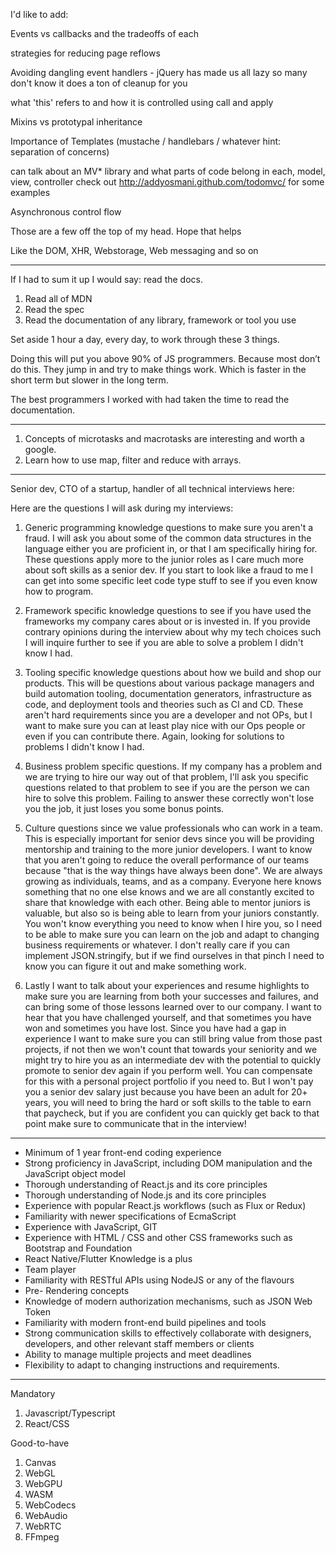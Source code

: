 I'd like to add:

Events vs callbacks and the tradeoffs of each

strategies for reducing page reflows

Avoiding dangling event handlers - jQuery has made us all lazy so many don't know it does a ton of cleanup for you

what 'this' refers to and how it is controlled using call and apply

Mixins vs prototypal inheritance

Importance of Templates (mustache / handlebars / whatever hint: separation of concerns)

can talk about an MV* library and what parts of code belong in each, model, view, controller check out http://addyosmani.github.com/todomvc/ for some examples

Asynchronous control flow

Those are a few off the top of my head. Hope that helps

Like the DOM, XHR, Webstorage, Web messaging and so on

---

If I had to sum it up I would say: read the docs.

1. Read all of MDN
2. Read the spec
3. Read the documentation of any library, framework or tool you use

Set aside 1 hour a day, every day, to work through these 3 things.

Doing this will put you above 90% of JS programmers. Because most don’t do this. They jump in and try to make things work. Which is faster in the short term but slower in the long term.

The best programmers I worked with had taken the time to read the documentation.

---

1. Concepts of microtasks and macrotasks are interesting and worth a google.
2. Learn how to use map, filter and reduce with arrays.

---

Senior dev, CTO of a startup, handler of all technical interviews here:

Here are the questions I will ask during my interviews:

1. Generic programming knowledge questions to make sure you aren't a fraud. I will ask you about some of the common data structures in the language either you are proficient in, or that I am specifically hiring for. These questions apply more to the junior roles as I care much more about soft skills as a senior dev. If you start to look like a fraud to me I can get into some specific leet code type stuff to see if you even know how to program.

2. Framework specific knowledge questions to see if you have used the frameworks my company cares about or is invested in. If you provide contrary opinions during the interview about why my tech choices such I will inquire further to see if you are able to solve a problem I didn't know I had.

3. Tooling specific knowledge questions about how we build and shop our products. This will be questions about various package managers and build automation tooling, documentation generators, infrastructure as code, and deployment tools and theories such as CI and CD. These aren't hard requirements since you are a developer and not OPs, but I want to make sure you can at least play nice with our Ops people or even if you can contribute there. Again, looking for solutions to problems I didn't know I had.

4. Business problem specific questions. If my company has a problem and we are trying to hire our way out of that problem, I'll ask you specific questions related to that problem to see if you are the person we can hire to solve this problem. Failing to answer these correctly won't lose you the job, it just loses you some bonus points.

5. Culture questions since we value professionals who can work in a team. This is especially important for senior devs since you will be providing mentorship and training to the more junior developers. I want to know that you aren't going to reduce the overall performance of our teams because "that is the way things have always been done". We are always growing as individuals, teams, and as a company. Everyone here knows something that no one else knows and we are all constantly excited to share that knowledge with each other. Being able to mentor juniors is valuable, but also so is being able to learn from your juniors constantly. You won't know everything you need to know when I hire you, so I need to be able to make sure you can learn on the job and adapt to changing business requirements or whatever. I don't really care if you can implement JSON.stringify, but if we find ourselves in that pinch I need to know you can figure it out and make something work.

6. Lastly I want to talk about your experiences and resume highlights to make sure you are learning from both your successes and failures, and can bring some of those lessons learned over to our company. I want to hear that you have challenged yourself, and that sometimes you have won and sometimes you have lost. Since you have had a gap in experience I want to make sure you can still bring value from those past projects, if not then we won't count that towards your seniority and we might try to hire you as an intermediate dev with the potential to quickly promote to senior dev again if you perform well. You can compensate for this with a personal project portfolio if you need to. But I won't pay you a senior dev salary just because you have been an adult for 20+ years, you will need to bring the hard or soft skills to the table to earn that paycheck, but if you are confident you can quickly get back to that point make sure to communicate that in the interview!

---

* Minimum of 1 year front-end coding experience
* Strong proficiency in JavaScript, including DOM manipulation and the JavaScript object model
* Thorough understanding of React.js and its core principles
* Thorough understanding of Node.js and its core principles
* Experience with popular React.js workflows (such as Flux or Redux)
* Familiarity with newer specifications of EcmaScript
* Experience with JavaScript, GIT
* Experience with HTML / CSS and other CSS frameworks such as Bootstrap and Foundation
* React Native/Flutter Knowledge is a plus
* Team player
* Familiarity with RESTful APIs using NodeJS or any of the flavours
* Pre- Rendering concepts
* Knowledge of modern authorization mechanisms, such as JSON Web Token
* Familiarity with modern front-end build pipelines and tools
* Strong communication skills to effectively collaborate with designers, developers, and other relevant staff members or clients
* Ability to manage multiple projects and meet deadlines
* Flexibility to adapt to changing instructions and requirements.

---

Mandatory
1. Javascript/Typescript
2. React/CSS

Good-to-have
1. Canvas
2. WebGL
3. WebGPU
4. WASM
5. WebCodecs
6. WebAudio
7. WebRTC
8. FFmpeg